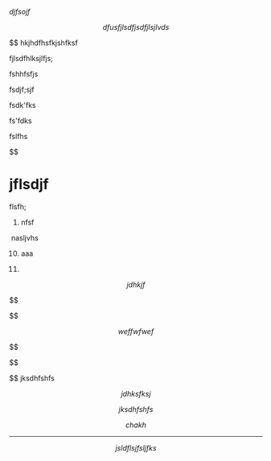 $djfsojf$

$$dfusfjlsdfjsdfjlsjlvds
$$

$$
hkjhdfhsfkjshfksf

fjlsdfhlksjlfjs;

fshhfsfjs

fsdjf;sjf

fsdk'fks



fs'fdks



fslfhs

$$

# jflsdjf

flsfh;



1. nfsf

​    nasljvhs

10. aaa

1. 

$$
jdhkjf
$$

$$

$$

$$
weffwfwef
$$




$$

$$


$$ jksdhfshfs


$$
jdhksfksj
$$


$$jksdhfshfs
$$



$$chakh$$

---




$$
jsldflsjfsljfks
$$
